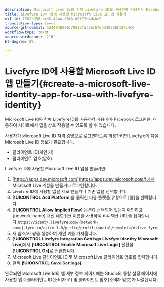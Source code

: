 ```yaml
---
description: Microsoft Live Id와 함께 Livefyre ID를 사용하여 사용자가 Facebook 로그인을 사용하여 사이트에서 앱을 상호 작용할 수 있도록 할 수 있습니다.
title: Livefyre ID와 함께 사용할 Microsoft Live ID 앱 만들기
exl-id: 7702c956-ecb5-424a-9866-d6f73d4d4bc9
translation-type: tm+mt
source-git-commit: a2449482e617939cfda7e367da34875bf187c4c9
workflow-type: tm+mt
source-wordcount: '216'
ht-degree: 0%

---
```


# Livefyre ID에 사용할 Microsoft Live ID 앱 만들기{#create-a-microsoft-live-identity-app-for-use-with-livefyre-identity}

Microsoft Live Id와 함께 Livefyre ID를 사용하여 사용자가 Facebook 로그인을 사용하여 사이트에서 앱을 상호 작용할 수 있도록 할 수 있습니다.

사용자가 Microsoft Live ID 자격 증명으로 로그인하도록 허용하려면 Livefyre에 다음 Microsoft Live ID 정보가 필요합니다.

* 클라이언트 ID(개인 키)
* 클라이언트 암호(암호)

Livefyre ID에 사용할 Microsoft Live ID 앱을 만들려면:

1. [https://apps.dev.microsoft.com](https://apps.dev.microsoft.com/)에서 Microsoft Live 계정을 만들거나 로그인합니다.
1. Livefyre ID에 사용할 앱을 새로 만들거나 기존 앱을 선택합니다.
1. **[!UICONTROL Add Platform]**&#x200B;을 클릭한 다음 플랫폼 유형으로 [웹]을 선택합니다.
1. **[!UICONTROL Allow Implicit Flow]** 옵션이 선택되어 있는지 확인하고 {network-name} 대신 네트워크 이름을 사용하여 리디렉션 URL을 입력합니다.`https://identy.livefyre.com/{network-name}.fyre.co/api/v.1.0/public/profile/social/complete/mslive_fyre`.
1. 새 암호/키 쌍을 생성하여 개인 키를 가져옵니다.
1. **[!UICONTROL Livefyre Integration Settings Livefyre Identity Microsoft Live]**&#x200B;에서 **[!UICONTROL Enable Microsoft Live Login]** 전환을 **[!UICONTROL On]**&#x200B;로 전환합니다.
1. Microsoft Live 클라이언트 ID 및 Microsoft Live 클라이언트 암호를 입력합니다.
1. 클릭 **[!UICONTROL Save Settings]**.

완료되면 Microsoft Live Id의 앱 세부 정보 페이지에는 Studio의 통합 설정 페이지에 사용할 앱의 클라이언트 ID(소비자 키) 및 클라이언트 암호(소비자 암호)가 나열됩니다.
